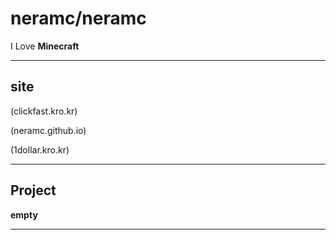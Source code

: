 # neramc/neramc
I Love **Minecraft**
____________________
## site
(clickfast.kro.kr)

(neramc.github.io)

(1dollar.kro.kr)
____________________
## Project
**empty**
____________________


